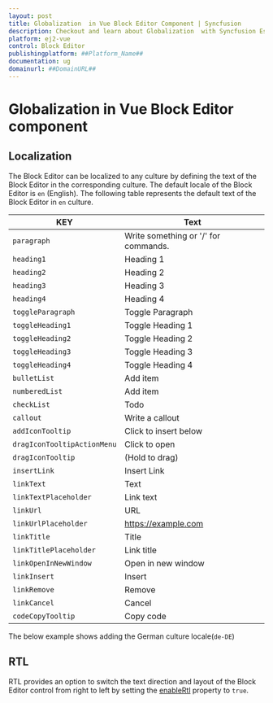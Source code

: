 ```yaml
---
layout: post
title: Globalization  in Vue Block Editor Component | Syncfusion
description: Checkout and learn about Globalization  with Syncfusion Essential Vue Block Editor component, its elements, and more details.
platform: ej2-vue
control: Block Editor 
publishingplatform: ##Platform_Name##
documentation: ug
domainurl: ##DomainURL##
---
```


# Globalization in Vue Block Editor component

## Localization

The Block Editor can be localized to any culture by defining the text of the Block Editor in the corresponding culture. The default locale of the Block Editor is `en` (English). The following table represents the default text of the Block Editor in `en` culture.

|KEY|Text|
|----|----|
|`paragraph`|Write something or '/' for commands.|
|`heading1`|Heading 1|
|`heading2`|Heading 2|
|`heading3`|Heading 3|
|`heading4`|Heading 4|
|`toggleParagraph`|Toggle Paragraph|
|`toggleHeading1`|Toggle Heading 1|
|`toggleHeading2`|Toggle Heading 2|
|`toggleHeading3`|Toggle Heading 3|
|`toggleHeading4`|Toggle Heading 4|
|`bulletList`|Add item|
|`numberedList`|Add item|
|`checkList`|Todo|
|`callout`|Write a callout|
|`addIconTooltip`|Click to insert below|
|`dragIconTooltipActionMenu`|Click to open|
|`dragIconTooltip`|(Hold to drag)|
|`insertLink`|Insert Link|
|`linkText`|Text|
|`linkTextPlaceholder`|Link text|
|`linkUrl`|URL|
|`linkUrlPlaceholder`|https://example.com|
|`linkTitle`|Title|
|`linkTitlePlaceholder`|Link title|
|`linkOpenInNewWindow`|Open in new window|
|`linkInsert`|Insert|
|`linkRemove`|Remove|
|`linkCancel`|Cancel|
|`codeCopyTooltip`|Copy code|

The below example shows adding the German culture locale(`de-DE`)

## RTL

RTL provides an option to switch the text direction and layout of the Block Editor control from right to left by setting the [enableRtl](../api/blockeditor/#enablertl) property to `true`.